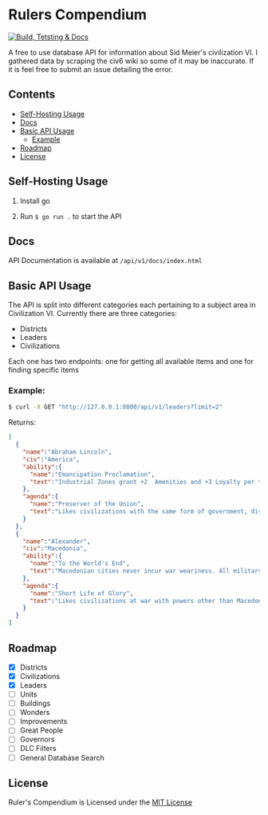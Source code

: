 # Rulers Compendium
[![Build, Tetsting & Docs](https://github.com/grqphical07/rulers-compendium/actions/workflows/go.yml/badge.svg)](https://github.com/grqphical07/rulers-compendium/actions/workflows/go.yml)

A free to use database API for information about Sid Meier's civilization VI. I gathered data by scraping the civ6 wiki so some of it may be inaccurate. If it is feel free to submit an issue detailing the error.

## Contents

- [Self-Hosting Usage](#self-hosting-usage)
- [Docs](#docs)
- [Basic API Usage](#basic-api-usage)
    - [Example](#example)
- [Roadmap](#roadmap)
- [License](#license)

## Self-Hosting Usage

1. Install go

2. Run ```$ go run .``` to start the API

## Docs

API Documentation is available at ```/api/v1/docs/index.html```

## Basic API Usage

The API is split into different categories each pertaining to a subject area in Civilization VI. Currently there are three categories:

- Districts
- Leaders
- Civilizations

Each one has two endpoints: one for getting all available items and one for finding specific items

### Example:

```bash
$ curl -X GET "http://127.0.0.1:8000/api/v1/leaders?limit=2"
```

Returns:
```json
[
  {
    "name":"Abraham Lincoln",
    "civ":"America",
    "ability":{
      "name":"Emancipation Proclamation",
      "text":"Industrial Zones grant +2  Amenities and +3 Loyalty per turn but Plantations give -2 Loyalty. Receives a free Melee unit after constructing Industrial Zones and their buildings. The free unit does not require resources when created or to maintain and receives +5  Combat Strength."
    },
    "agenda":{
      "name":"Preserver of the Union",
      "text":"Likes civilizations with the same form of government, dislikes those with a different form of government and really dislikes ones with a different government of the same era as his own."
    }
  },
  {
    "name":"Alexander",
    "civ":"Macedonia",
    "ability":{
      "name":"To the World's End",
      "text":"Macedonian cities never incur war weariness. All military units heal completely when a city with a Wonder is captured. Gains the Hetairoi unique unit with Horseback Riding."
    },
    "agenda":{
      "name":"Short Life of Glory",
      "text":"Likes civilizations at war with powers other than Macedon. Dislikes civilizations at peace.  Grievances against this leader decay at twice the usual rate."
    }
  }
]
```

## Roadmap

- [x] Districts
- [x] Civilizations
- [x] Leaders
- [ ] Units
- [ ] Buildings
- [ ] Wonders
- [ ] Improvements
- [ ] Great People
- [ ] Governors
- [ ] DLC Filters
- [ ] General Database Search

## License

Ruler's Compendium is Licensed under the [MIT License](https://github.com/grqphical07/rulers-compendium/blob/main/LICENSE)